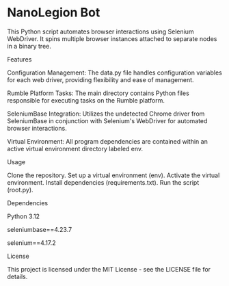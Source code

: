 # NanoLegion Bot

This Python script automates browser interactions using Selenium WebDriver. It spins multiple browser instances attached to separate nodes in a binary tree.

Features

Configuration Management: The data.py file handles configuration variables for each web driver, providing flexibility and ease of management.

Rumble Platform Tasks: The main directory contains Python files responsible for executing tasks on the Rumble platform.

SeleniumBase Integration: Utilizes the undetected Chrome driver from SeleniumBase in conjunction with Selenium's WebDriver for automated browser interactions.

Virtual Environment: All program dependencies are contained within an active virtual environment directory labeled env.

Usage

Clone the repository. Set up a virtual environment (env). Activate the virtual environment. Install dependencies (requirements.txt). Run the script (root.py).

Dependencies

Python 3.12

seleniumbase==4.23.7

selenium==4.17.2

License

This project is licensed under the MIT License - see the LICENSE file for details.
